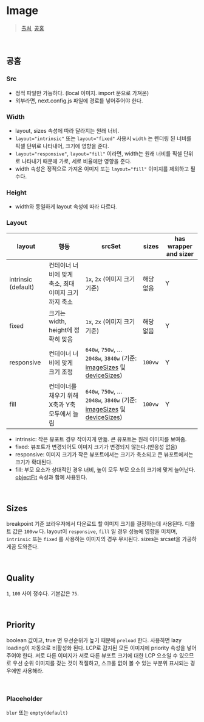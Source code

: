 # Image

> [출처](https://oliveyoung.tech/blog/2023-06-09/nextjs-image-optimization/), [공홈](https://nextjs.org/docs/pages/api-reference/components/image-legacy)

<br/>

## 공홈

### Src

- 정적 파일만 가능하다. (local 이미지. import 문으로 가져온)
- 외부라면, next.config.js 파일에 경로를 넣어주어야 한다.

### Width

- layout, sizes 속성에 따라 달라지는 원래 너비.
- `layout="intrinsic"` 또는 `layout="fixed"` 사용시 `width` 는 렌더링 된 너비를 픽셀 단위로 나타내어, 크기에 영향을 준다.
- `layout="responsive"`, `layout="fill"` 이라면, width는 원래 너비를 픽셀 단위로 나타내기 때문에 가로, 세로 비율에만 영향을 준다.
- width 속성은 정적으로 가져온 이미지 또는 `layout="fill"` 이미지를 제외하고 필수다.

### Height

- width와 동일하게 layout 속성에 따라 다르다.

### Layout

| layout              | 행동                                                 | srcSet                                                       | sizes     | has wrapper and sizer |
| ------------------- | ---------------------------------------------------- | ------------------------------------------------------------ | --------- | --------------------- |
| intrinsic (default) | 컨테이너 너비에 맞게 축소, 최대 이미지 크기까지 축소 | `1x`, `2x` (이미지 크기 기준)                                | 해당 없음 | Y                     |
| fixed               | 크기는 width, height에 정확히 맞음                   | `1x`, `2x` (이미지 크기 기준)                                | 해당 없음 | Y                     |
| responsive          | 컨테이너 너비에 맞게 크기 조정                       | `640w`, `750w`, … `2048w`, `3840w` (기준: [imageSizes](https://nextjs.org/docs/pages/api-reference/components/image-legacy#image-sizes) 및 [deviceSizes](https://nextjs.org/docs/pages/api-reference/components/image-legacy#device-sizes)) | `100vw`   | Y                     |
| fill                | 컨테이너를 채우기 위해 X축과 Y축 모두에서 늘림       | `640w`, `750w`, … `2048w`, `3840w` (기준: [imageSizes](https://nextjs.org/docs/pages/api-reference/components/image-legacy#image-sizes) 및 [deviceSizes](https://nextjs.org/docs/pages/api-reference/components/image-legacy#device-sizes)) | `100vw`   | Y                     |

- intrinsic: 작은 뷰포트 경우 작아지게 만듦. 큰 뷰포트는 원래 이미지를 보여줌.
- fixed: 뷰포트가 변경되어도 이미지 크기가 변경되지 않는다.(반응성 없음)
- responsive: 이미지 크기가 작은 뷰포트에서는 크기가 축소되고 큰 뷰포트에서는 크기가 확대된다.
- fill: 부모 요소가 상대적인 경우 너비, 높이 모두 부모 요소의 크기에 맞게 늘어난다. [objectFit](https://nextjs.org/docs/pages/api-reference/components/image-legacy#objectfit) 속성과 함께 사용된다.

<br/>

## Sizes

breakpoint 기준 브라우저에서 다운로드 할 이미지 크기를 결정하는데 사용된다. 디폴트 값은 `100vw` 다. layout이 `responsive`, `fill` 일 경우 성능에 영향을 미치며, `intrinsic` 또는 `fixed` 를 사용하는 이미지의 경우 무시된다. sizes는 srcset을 가공하게끔 도와준다.

<br/>

## Quality

`1`, `100` 사이 정수다. 기본값은 `75`.

<br/>

## Priority

boolean 값이고, true 면 우선순위가 높기 때문에 `preload` 한다. 사용하면 lazy loading이 자동으로 비활성화 된다. LCP로 감지된 모든 이미지에 priority 속성을 넣어주어야 한다. 서로 다른 이미지가 서로 다른 뷰포트 크기에 대한 LCP 요소일 수 있으므로 우선 순위 이미지를 갖는 것이 적절하고, 스크롤 없이 볼 수 있는 부분위 표시되는 경우에만 사용해라.

<br/>

### Placeholder

`blur` 또는 `empty(default)`
